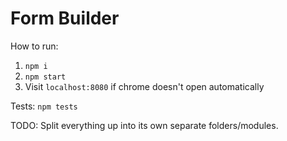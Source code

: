 # Form Builder
How to run:
 1. `npm i`
 2. `npm start`
 3. Visit `localhost:8080` if chrome doesn't open automatically

 Tests:
 `npm tests`

TODO:
 Split everything up into its own separate folders/modules.